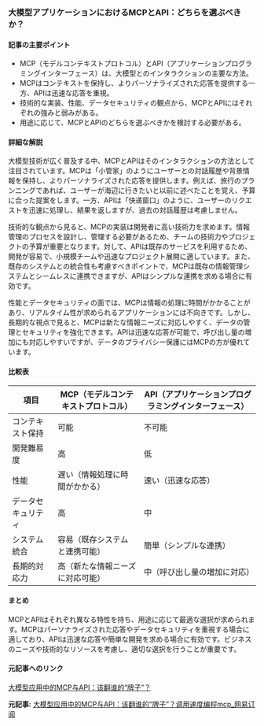 ### 大模型アプリケーションにおけるMCPとAPI：どちらを選ぶべきか？

#### 記事の主要ポイント
- MCP（モデルコンテキストプロトコル）とAPI（アプリケーションプログラミングインターフェース）は、大模型とのインタラクションの主要な方法。
- MCPはコンテキストを保持し、よりパーソナライズされた応答を提供する一方、APIは迅速な応答を重視。
- 技術的な実装、性能、データセキュリティの観点から、MCPとAPIにはそれぞれの強みと弱みがある。
- 用途に応じて、MCPとAPIのどちらを選ぶべきかを検討する必要がある。

#### 詳細な解説

大模型技術が広く普及する中、MCPとAPIはそのインタラクションの方法として注目されています。MCPは「小管家」のようにユーザーとの対話履歴や背景情報を保持し、よりパーソナライズされた応答を提供します。例えば、旅行のプランニングであれば、ユーザーが海辺に行きたいと以前に述べたことを覚え、予算に合った提案をします。一方、APIは「快递窗口」のように、ユーザーのリクエストを迅速に処理し、結果を返しますが、過去の対話履歴は考慮しません。

技術的な観点から見ると、MCPの実装は開発者に高い技術力を求めます。情報管理のプロセスを設計し、管理する必要があるため、チームの技術力やプロジェクトの予算が重要となります。対して、APIは既存のサービスを利用するため、開発が容易で、小規模チームや迅速なプロジェクト展開に適しています。また、既存のシステムとの統合性も考慮すべきポイントで、MCPは既存の情報管理システムとシームレスに連携できますが、APIはシンプルな連携を求める場合に有効です。

性能とデータセキュリティの面では、MCPは情報の処理に時間がかかることがあり、リアルタイム性が求められるアプリケーションには不向きです。しかし、長期的な視点で見ると、MCPは新たな情報ニーズに対応しやすく、データの管理とセキュリティを強化できます。APIは迅速な応答が可能で、呼び出し量の増加にも対応しやすいですが、データのプライバシー保護にはMCPの方が優れています。

#### 比較表

| 項目 | MCP（モデルコンテキストプロトコル） | API（アプリケーションプログラミングインターフェース） |
|----------------|------------------------------------|-------------------------------------------------------|
| コンテキスト保持 | 可能 | 不可能 |
| 開発難易度 | 高 | 低 |
| 性能 | 遅い（情報処理に時間がかかる） | 速い（迅速な応答） |
| データセキュリティ | 高 | 中 |
| システム統合 | 容易（既存システムと連携可能） | 簡単（シンプルな連携） |
| 長期的対応力 | 高（新たな情報ニーズに対応可能） | 中（呼び出し量の増加に対応） |

#### まとめ

MCPとAPIはそれぞれ異なる特性を持ち、用途に応じて最適な選択が求められます。MCPはパーソナライズされた応答やデータセキュリティを重視する場合に適しており、APIは迅速な応答や簡単な開発を求める場合に有効です。ビジネスのニーズや技術的なリソースを考慮し、適切な選択を行うことが重要です。

#### 元記事へのリンク
[大模型应用中的MCP与API：该翻谁的“牌子”？](https://example.com/article-url)

**元記事:** [大模型应用中的MCP与API：该翻谁的“牌子”？调用速度编程mcp_网易订阅](https://www.163.com/dy/article/JV16S7B60511805E.html)